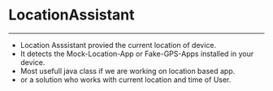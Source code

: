 # LocationAssistant
---
- Location Asssistant provied the current location of device.
- It detects the Mock-Location-App or Fake-GPS-Apps installed in your device.
- Most usefull java class if we are working on location based app.
- or a solution who works with current location and time of User.
